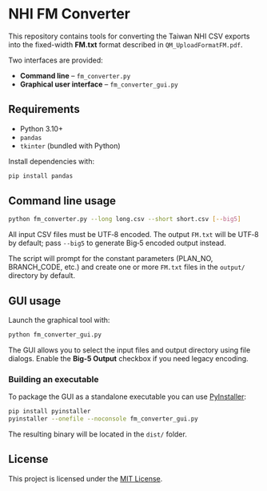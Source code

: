 # NHI FM Converter

This repository contains tools for converting the Taiwan NHI CSV exports into the fixed-width **FM.txt** format described in `QM_UploadFormatFM.pdf`.

Two interfaces are provided:

* **Command line** – `fm_converter.py`
* **Graphical user interface** – `fm_converter_gui.py`

## Requirements

* Python 3.10+
* `pandas`
* `tkinter` (bundled with Python)

Install dependencies with:

```bash
pip install pandas
```

## Command line usage

```bash
python fm_converter.py --long long.csv --short short.csv [--big5]
```

All input CSV files must be UTF‑8 encoded. The output `FM.txt` will be UTF‑8 by
default; pass `--big5` to generate Big‑5 encoded output instead.

The script will prompt for the constant parameters (PLAN_NO, BRANCH_CODE,
etc.) and create one or more `FM.txt` files in the `output/` directory by
default.

## GUI usage

Launch the graphical tool with:

```bash
python fm_converter_gui.py
```

The GUI allows you to select the input files and output directory using file
dialogs. Enable the **Big‑5 Output** checkbox if you need legacy encoding.

### Building an executable

To package the GUI as a standalone executable you can use
[PyInstaller](https://pyinstaller.org/):

```bash
pip install pyinstaller
pyinstaller --onefile --noconsole fm_converter_gui.py
```

The resulting binary will be located in the `dist/` folder.

## License

This project is licensed under the [MIT License](LICENSE).

